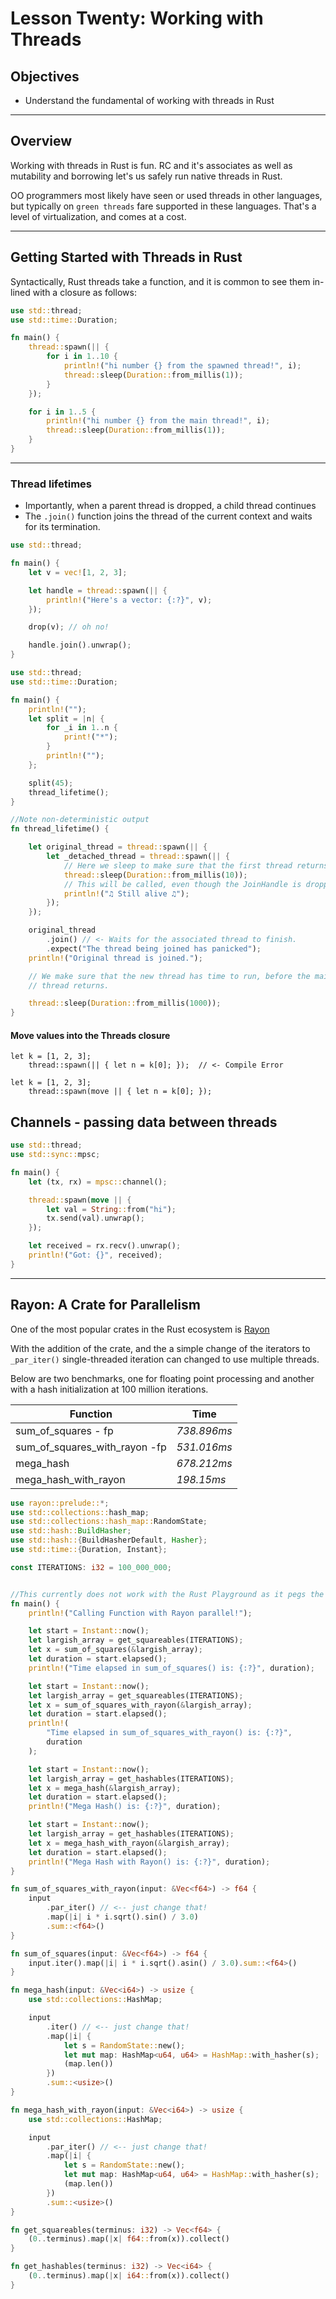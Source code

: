 # Lesson Twenty: Working with Threads 

## Objectives 
- Understand the fundamental of working with threads in Rust 


_______

## Overview 


Working with threads in Rust is fun.  RC<T> and it's associates as well as mutability and borrowing let's us safely run native threads in Rust.  

OO programmers most likely have seen or used threads in other languages, but typically on `green threads` fare supported in these languages.  That's a level of virtualization, and comes at a cost.

_______

## Getting Started with Threads in Rust


Syntactically, Rust threads take a function, and it is common to see them in-lined with a closure as follows:


```rust
use std::thread;
use std::time::Duration;

fn main() {
    thread::spawn(|| {
        for i in 1..10 {
            println!("hi number {} from the spawned thread!", i);
            thread::sleep(Duration::from_millis(1));
        }
    });

    for i in 1..5 {
        println!("hi number {} from the main thread!", i);
        thread::sleep(Duration::from_millis(1));
    }
}
```

[Running the above]: (https://asciinema.org/a/tyT7zWrIZq6YOe8dq8mvoLDmi)

_______

### Thread lifetimes

- Importantly, when a parent thread is dropped, a child thread continues
- The `.join()` function joins the thread of the current context and waits for its termination.    

```rust
use std::thread;

fn main() {
    let v = vec![1, 2, 3];

    let handle = thread::spawn(|| {
        println!("Here's a vector: {:?}", v);
    });

    drop(v); // oh no!

    handle.join().unwrap();
}
```

```rust
use std::thread;
use std::time::Duration;

fn main() {
    println!("");
    let split = |n| {
        for _i in 1..n {
            print!("*");
        }
        println!("");
    };

    split(45);
    thread_lifetime();
}

//Note non-deterministic output
fn thread_lifetime() {

    let original_thread = thread::spawn(|| {
        let _detached_thread = thread::spawn(|| {
            // Here we sleep to make sure that the first thread returns before.
            thread::sleep(Duration::from_millis(10));
            // This will be called, even though the JoinHandle is dropped.
            println!("♫ Still alive ♫");
        });
    });

    original_thread
        .join() // <- Waits for the associated thread to finish.
        .expect("The thread being joined has panicked");
    println!("Original thread is joined.");

    // We make sure that the new thread has time to run, before the main
    // thread returns.

    thread::sleep(Duration::from_millis(1000));
}
```

#### Move values into the Threads closure


```rust, no_run
let k = [1, 2, 3];
    thread::spawn(|| { let n = k[0]; });  // <- Compile Error
```

```rust, no_run
let k = [1, 2, 3];
    thread::spawn(move || { let n = k[0]; }); 
```


## Channels - passing data between threads

```rust
use std::thread;
use std::sync::mpsc;

fn main() {
    let (tx, rx) = mpsc::channel();

    thread::spawn(move || {
        let val = String::from("hi");
        tx.send(val).unwrap();
    });

    let received = rx.recv().unwrap();
    println!("Got: {}", received);
}
```

_______

## Rayon: A Crate for Parallelism

One of the most popular crates in the Rust ecosystem is [Rayon](https://crates.io/crates/rayon)

With the addition of the crate, and the a simple change of the iterators to `_par_iter()` single-threaded iteration can changed to use multiple threads.

Below are two benchmarks, one for floating point processing and another with a hash initialization at 100 million iterations.

 Function | Time 
 ---- | ---
sum_of_squares - fp | *738.896ms*
sum_of_squares_with_rayon -fp | *531.016ms*
mega_hash | *678.212ms*
mega_hash_with_rayon | *198.15ms*

```rust 
use rayon::prelude::*;
use std::collections::hash_map;
use std::collections::hash_map::RandomState;
use std::hash::BuildHasher;
use std::hash::{BuildHasherDefault, Hasher};
use std::time::{Duration, Instant};

const ITERATIONS: i32 = 100_000_000;


//This currently does not work with the Rust Playground as it pegs the CPU
fn main() {
    println!("Calling Function with Rayon parallel!");

    let start = Instant::now();
    let largish_array = get_squareables(ITERATIONS);
    let x = sum_of_squares(&largish_array);
    let duration = start.elapsed();
    println!("Time elapsed in sum_of_squares() is: {:?}", duration);

    let start = Instant::now();
    let largish_array = get_squareables(ITERATIONS);
    let x = sum_of_squares_with_rayon(&largish_array);
    let duration = start.elapsed();
    println!(
        "Time elapsed in sum_of_squares_with_rayon() is: {:?}",
        duration
    );

    let start = Instant::now();
    let largish_array = get_hashables(ITERATIONS);
    let x = mega_hash(&largish_array);
    let duration = start.elapsed();
    println!("Mega Hash() is: {:?}", duration);

    let start = Instant::now();
    let largish_array = get_hashables(ITERATIONS);
    let x = mega_hash_with_rayon(&largish_array);
    let duration = start.elapsed();
    println!("Mega Hash with Rayon() is: {:?}", duration);
}

fn sum_of_squares_with_rayon(input: &Vec<f64>) -> f64 {
    input
        .par_iter() // <-- just change that!
        .map(|i| i * i.sqrt().sin() / 3.0)
        .sum::<f64>()
}

fn sum_of_squares(input: &Vec<f64>) -> f64 {
    input.iter().map(|i| i * i.sqrt().asin() / 3.0).sum::<f64>()
}

fn mega_hash(input: &Vec<i64>) -> usize {
    use std::collections::HashMap;

    input
        .iter() // <-- just change that!
        .map(|i| {
            let s = RandomState::new();
            let mut map: HashMap<u64, u64> = HashMap::with_hasher(s);
            (map.len())
        })
        .sum::<usize>()
}

fn mega_hash_with_rayon(input: &Vec<i64>) -> usize {
    use std::collections::HashMap;

    input
        .par_iter() // <-- just change that!
        .map(|i| {
            let s = RandomState::new();
            let mut map: HashMap<u64, u64> = HashMap::with_hasher(s);
            (map.len())
        })
        .sum::<usize>()
}

fn get_squareables(terminus: i32) -> Vec<f64> {
    (0..terminus).map(|x| f64::from(x)).collect()
}

fn get_hashables(terminus: i32) -> Vec<i64> {
    (0..terminus).map(|x| i64::from(x)).collect()
}
```
























